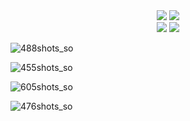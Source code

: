 <div align="center">
  <img src="https://github.com/user-attachments/assets/5ff4e557-2be8-4786-833d-47e821ca69a6"> 
  <img src="https://github.com/user-attachments/assets/fd21c004-4c13-4fd5-97fb-9b26f0e7d3d7"> 
</div>

<div align="center">
  <img src="![28shots_so](https://github.com/user-attachments/assets/f44eb541-ace5-4098-917b-b49f8b3c6253)"> 
  <img src="![107shots_so](https://github.com/user-attachments/assets/6acffa90-f5a1-4b4a-aa83-8fe85b7f3eef)"> 
</div>

![488shots_so](https://github.com/flowykk/FMKLApp/assets/71427624/a256fadf-2861-4bf7-8246-060c4d99e1e4)

![455shots_so](https://github.com/flowykk/FMKLApp/assets/71427624/e3d4be3a-1d7d-477f-a97d-66e074125492)

![605shots_so](https://github.com/flowykk/FMKLApp/assets/71427624/756b77bd-c16f-4a7a-a67d-a67cf1fe2808)

![476shots_so](https://github.com/flowykk/FMKLApp/assets/71427624/500084b0-1520-4acb-ab0d-072e68b53f36)

